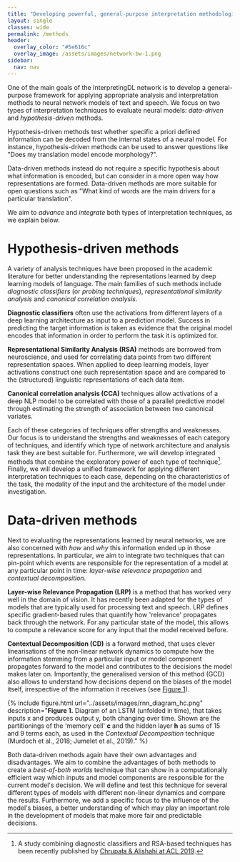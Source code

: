 ```yaml
---
title: "Developing powerful, general-purpose interpretation methodologies"
layout: single
classes: wide
permalink: /methods
header:
  overlay_color: "#5e616c"
  overlay_image: /assets/images/network-bw-1.png
sidebar:
  nav: nav
---
```


One of the main goals of the InterpretingDL network is to develop a general-purpose framework for applying appropriate analysis and interpretation methods to neural network models of text and speech. We focus on two types of interpretation techniques to evaluate neural models: _data-driven_ and _hypothesis-driven_ methods.

Hypothesis-driven methods test whether specific a priori defined information can be decoded from the internal states of a neural model. For instance, hypothesis-driven methods can be used to answer questions like "Does my translation model encode morphology?".

Data-driven methods instead do not require a specific hypothesis about what information is encoded, but can consider in a more open way how representations are formed. Data-driven methods are more suitable for open questions such as "What kind of words are the main drivers for a particular translation".

We aim to _advance_ and _integrate_ both types of interpretation techniques, as we explain below.

# Hypothesis-driven methods
A variety of analysis techniques have been proposed in the academic literature for better understanding the representations learned by deep learning models of language. The main families of such methods include _diagnostic classifiers_ (or _probing techniques_), _representational similarity analysis_ and _canonical correlation analysis_.

<a name="dc"></a> **Diagnostic classifiers** often use the activations from different layers of a deep learning architecture as input to a prediction model. Success in predicting the target information is taken as evidence that the original model encodes that information in order to perform the task it is optimized for.

<a name="rsa"></a> **Representational Similarity Analysis (RSA)** methods are borrowed from neuroscience, and used for correlating data points from two different representation spaces. When applied to deep learning models, layer activations construct one such representation space and are compared to the (structured) linguistic representations of each data item.

<a name="cca"></a> **Canonical correlation analysis (CCA)** techniques allow activations of a deep NLP model to be correlated with those of a parallel predictive model through estimating the strength of association between two canonical variates.

Each of these categories of techniques offer strengths and weaknesses. Our focus is to understand the strengths and weaknesses of each category of techniques, and identify which type of network architecture and analysis task they are best suitable for. Furthermore, we will develop integrated methods that combine the exploratory power of each type of technique[^1]. Finally, we will develop a unified framework for applying different interpretation techniques to each case, depending on the characteristics of the task, the modality of the input and the architecture of the model under investigation.

# Data-driven methods
Next to evaluating the representations learned by neural networks, we are also concerned with _how_ and _why_ this information ended up in those representations. In particular, we aim to integrate two techniques that can pin-point which events are responsible for the representation of a model at any particular point in time: _layer-wise relevance propagation_ and _contextual decomposition_.

<a name="lrp"></a> **Layer-wise Relevance Propagation (LRP)** is a method that has worked very well in the domain of vision. It has recently been adapted for the types of models that are typically used for processing text and speech. LRP defines specific gradient-based rules that quantify how 'relevance' propagates back through the network. For any particular state of the model, this allows to compute a relevance score for any input that the model received before.

<a name="cd"></a> **Contextual Decomposition (CD)** is a forward method, that uses clever linearisations of the non-linear network dynamics to compute how the information stemming from a particular input or model component propagates forward to the model and contributes to the decisions the model makes later on. Importantly, the generalised version of this method (GCD) also allows to understand how decisions depend on the biases of the model itself, irrespective of the information it receives (see [Figure 1](#fig1)).

<a name="fig1"></a>{% include figure.html url="../assets/images/rnn_diagram_hc.png" description="**Figure 1.** Diagram of an LSTM (unfolded in time), that takes inputs x and produces output y, both changing over time. Shown are the partitionings of the 'memory cell' **c** and the hidden layer **h** as sums of 15 and 9 terms each, as used in the _Contextual Decomposition_ technique (Murdoch et al., 2018; Jumelet et al., 2019)." %}

Both data-driven methods again have their own advantages and disadvantages. We aim to combine the advantages of both methods to create a _best-of-both worlds_ technique that can show in a computationally efficient way which inputs and model components are responsible for the current model's decision. We will define and test this technique for several different types of models with different non-linear dynamics and compare the results. Furthermore, we add a specific focus to the influence of the model's biases, a better understanding of which may play an important role in the development of models that make more fair and predictable decisions.

[^1]: A study combining diagnostic classifiers and RSA-based techniques has been recently published by [Chrupała & Alishahi at ACL 2019](https://arxiv.org/abs/1905.06401).
